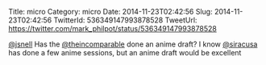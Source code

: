 Title: micro
Category: micro
Date: 2014-11-23T02:42:56
Slug: 2014-11-23T02:42:56
TwitterId: 536349147993878528
TweetUrl: https://twitter.com/mark_philpot/status/536349147993878528

[@jsnell](https://twitter.com/jsnell) Has the [@theincomparable](https://twitter.com/theincomparable) done an anime draft? I know [@siracusa](https://twitter.com/siracusa) has done a few anime sessions, but an anime draft would be excellent